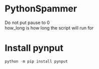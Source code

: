 # PythonSpammer
Do not put pause to 0\
how_long is how long the script will run for
# Install pynput
```python
python -m pip install pynput
```
